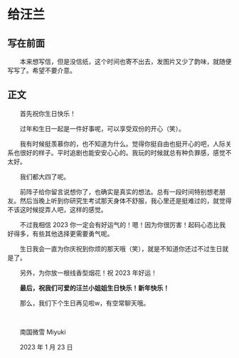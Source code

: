 # 给汪兰

## 写在前面

　　本来想写信，但是没信纸，这个时间也寄不出去，发图片又少了韵味，就随便写写了。希望不要介意。

## 正文

　　首先祝你生日快乐！

　　过年和生日一起是一件好事呢，可以享受双份的开心（笑）。

　　我有时候挺羡慕你的，也不知道为什么。觉得你挺自由也挺开心的吧，人际关系也很好的样子。平时追剧也能安安心心的。我玩的时候就总有种负罪感，感觉不太好。

　　我们都大四了呢。

　　前阵子给你留言说想你了，也确实是真实的想法。总有一段时间特别想老朋友。然后当晚上听到你研究生考试那天身体不舒服，我心里还是挺难过的，就觉得不该这时候捉弄人吧，这样的感觉。

　　不过我相信 2023 你一定会有好运气的！嗯！因为你很厉害！起码心态比我好得多，有些其他选择更需要勇气呢。

　　生日我会一直为你庆祝到你烦的那天哦（笑），就是不知道你还过不过生日就是了。

　　另外，为你放一根线香型烟花！祝 2023 年好运！

　　**最后，祝我们可爱的汪兰小姐姐生日快乐！新年快乐！**

　　那么，我们下个生日再见啦w，有空常聊天哦。

<br />

　　南国微雪 Miyuki

　　2023 年 1 月 23 日